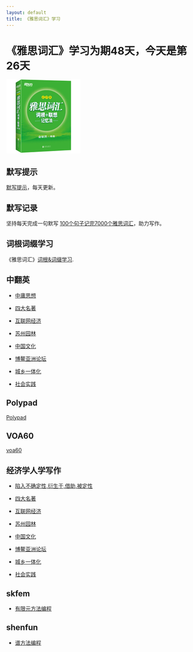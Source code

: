 ```yaml
---
layout: default
title: 《雅思词汇》学习
---
```



# 《雅思词汇》学习为期48天，今天是第26天

<img src="images/ielts_vocabulary.jpg" alt="the cover of book"/>

## 默写提示

[默写提示](ielts-silent-writing.html)，每天更新。


## 默写记录
    
坚持每天完成一句默写 [100个句子记完7000个雅思词汇](ielts100.html)，助力写作。

## 词根词缀学习

《雅思词汇》[词根&词缀学习](ielts-root.html).

## 中翻英

* [中庸思想](zh2en01.html)

* [四大名著](zh2en02.html)

* [互联网经济](zh2en03.html)

* [苏州园林](zh2en04.html)

* [中国文化](zh2en05.html)

* [博鳌亚洲论坛](zh2en06.html)

* [城乡一体化](zh2en07.html)

* [社会实践](zh2en08.html)


## Polypad

[Polypad](polypad.html)

## VOA60

[voa60](learningenglish-voanews.html)

## 经济学人学写作

* [陷入不确定性,衍生于,借助,被定性](TE01.html)

* [四大名著](TE02.html)

* [互联网经济](TE03.html)

* [苏州园林](TE04.html)

* [中国文化](TE05.html)

* [博鳌亚洲论坛](TE06.html)

* [城乡一体化](TE07.html)

* [社会实践](TE08.html)

## skfem

* [有限元方法编程](skfem/skfem01.html)

## shenfun

* [谱方法编程](shenfun/shenfun01.html)


